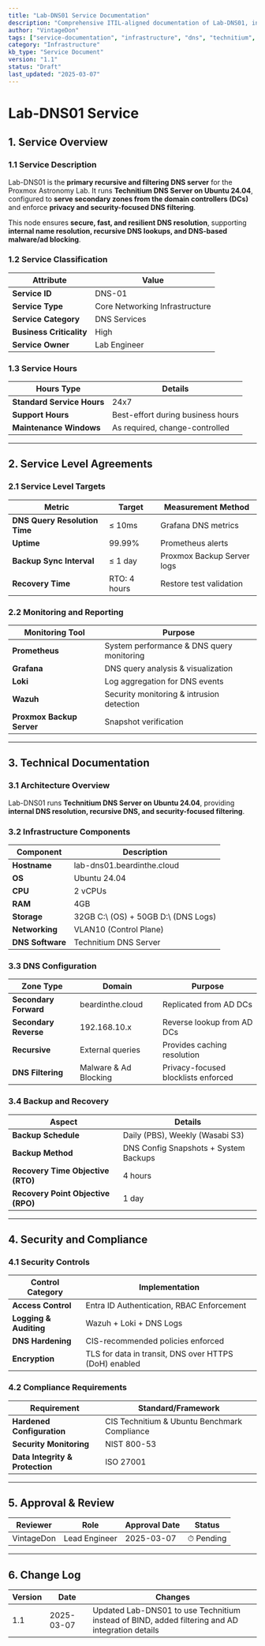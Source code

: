 ```yaml
---
title: "Lab-DNS01 Service Documentation"
description: "Comprehensive ITIL-aligned documentation of Lab-DNS01, including infrastructure, security policies, and service management details."
author: "VintageDon"
tags: ["service-documentation", "infrastructure", "dns", "technitium", "networking"]
category: "Infrastructure"
kb_type: "Service Document"
version: "1.1"
status: "Draft"
last_updated: "2025-03-07"
---
```


# **Lab-DNS01 Service**  

## **1. Service Overview**  

### **1.1 Service Description**  

Lab-DNS01 is the **primary recursive and filtering DNS server** for the Proxmox Astronomy Lab. It runs **Technitium DNS Server on Ubuntu 24.04**, configured to **serve secondary zones from the domain controllers (DCs)** and enforce **privacy and security-focused DNS filtering**.

This node ensures **secure, fast, and resilient DNS resolution**, supporting **internal name resolution, recursive DNS lookups, and DNS-based malware/ad blocking**.

### **1.2 Service Classification**  

| **Attribute**       | **Value** |
|---------------------|-----------|
| **Service ID**     | DNS-01 |
| **Service Type**   | Core Networking Infrastructure |
| **Service Category** | DNS Services |
| **Business Criticality** | High |
| **Service Owner**  | Lab Engineer |

### **1.3 Service Hours**  

| **Hours Type** | **Details** |
|---------------|------------|
| **Standard Service Hours** | 24x7 |
| **Support Hours** | Best-effort during business hours |
| **Maintenance Windows** | As required, change-controlled |

---

## **2. Service Level Agreements**  

### **2.1 Service Level Targets**  

| **Metric** | **Target** | **Measurement Method** |
|------------|----------|------------------------|
| **DNS Query Resolution Time** | ≤ 10ms | Grafana DNS metrics |
| **Uptime** | 99.99% | Prometheus alerts |
| **Backup Sync Interval** | ≤ 1 day | Proxmox Backup Server logs |
| **Recovery Time** | RTO: 4 hours | Restore test validation |

### **2.2 Monitoring and Reporting**  

| **Monitoring Tool** | **Purpose** |
|---------------------|------------|
| **Prometheus** | System performance & DNS query monitoring |
| **Grafana** | DNS query analysis & visualization |
| **Loki** | Log aggregation for DNS events |
| **Wazuh** | Security monitoring & intrusion detection |
| **Proxmox Backup Server** | Snapshot verification |

---

## **3. Technical Documentation**  

### **3.1 Architecture Overview**  

Lab-DNS01 runs **Technitium DNS Server on Ubuntu 24.04**, providing **internal DNS resolution, recursive DNS, and security-focused filtering**.

### **3.2 Infrastructure Components**  

| **Component** | **Description** |
|--------------|----------------|
| **Hostname** | lab-dns01.beardinthe.cloud |
| **OS** | Ubuntu 24.04 |
| **CPU** | 2 vCPUs |
| **RAM** | 4GB |
| **Storage** | 32GB C:\ (OS) + 50GB D:\ (DNS Logs) |
| **Networking** | VLAN10 (Control Plane) |
| **DNS Software** | Technitium DNS Server |

### **3.3 DNS Configuration**  

| **Zone Type** | **Domain** | **Purpose** |
|-------------|--------------|---------------|
| **Secondary Forward** | beardinthe.cloud | Replicated from AD DCs |
| **Secondary Reverse** | 192.168.10.x | Reverse lookup from AD DCs |
| **Recursive** | External queries | Provides caching resolution |
| **DNS Filtering** | Malware & Ad Blocking | Privacy-focused blocklists enforced |

### **3.4 Backup and Recovery**  

| **Aspect** | **Details** |
|------------|------------|
| **Backup Schedule** | Daily (PBS), Weekly (Wasabi S3) |
| **Backup Method** | DNS Config Snapshots + System Backups |
| **Recovery Time Objective (RTO)** | 4 hours |
| **Recovery Point Objective (RPO)** | 1 day |

---

## **4. Security and Compliance**  

### **4.1 Security Controls**  

| **Control Category** | **Implementation** |
|----------------------|-------------------|
| **Access Control** | Entra ID Authentication, RBAC Enforcement |
| **Logging & Auditing** | Wazuh + Loki + DNS Logs |
| **DNS Hardening** | CIS-recommended policies enforced |
| **Encryption** | TLS for data in transit, DNS over HTTPS (DoH) enabled |

### **4.2 Compliance Requirements**  

| **Requirement** | **Standard/Framework** |
|----------------|----------------------|
| **Hardened Configuration** | CIS Technitium & Ubuntu Benchmark Compliance |
| **Security Monitoring** | NIST 800-53 |
| **Data Integrity & Protection** | ISO 27001 |

---

## **5. Approval & Review**  

| **Reviewer** | **Role** | **Approval Date** | **Status** |
|-------------|---------|------------------|------------|
| VintageDon | Lead Engineer | 2025-03-07 | ⏱ Pending |

---

## **6. Change Log**  

| **Version** | **Date** | **Changes** |
|------------|---------|-------------|
| 1.1 | 2025-03-07 | Updated Lab-DNS01 to use Technitium instead of BIND, added filtering and AD integration details |
